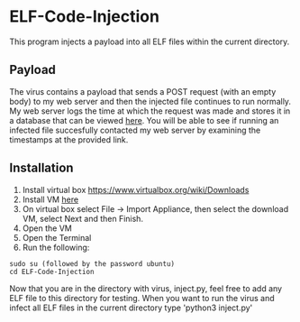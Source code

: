 # ELF-Code-Injection

This program injects a payload into all ELF files within the current directory.

## Payload

The virus contains a payload that sends a POST request (with an empty body) to my web server and then the injected file continues to run normally. My web server logs the time at which the request was made and stores it in a database that can be viewed [here](https://jasonhschwartzman.com/projects/code-injection/timestamps). You will be able to see if running an infected file succesfully contacted my web server by examining the timestamps at the provided link.

## Installation

1. Install virtual box https://www.virtualbox.org/wiki/Downloads
2. Install VM [here](https://drive.google.com/file/d/1Qb9SvjBNaVAd5I1-dZH-WZu4TrhEl5x2/view?usp=sharing)
3. On virtual box select File -> Import Appliance, then select the download VM, select Next and then Finish.
4. Open the VM
5. Open the Terminal
6. Run the following:
```
sudo su (followed by the password ubuntu)
cd ELF-Code-Injection
```

Now that you are in the directory with virus, inject.py, feel free to add any ELF file to this directory for testing. When you want to run the virus and infect all ELF files in the current directory type 'python3 inject.py'
